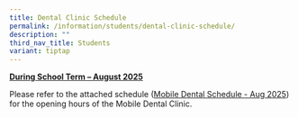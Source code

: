 ```yaml
---
title: Dental Clinic Schedule
permalink: /information/students/dental-clinic-schedule/
description: ""
third_nav_title: Students
variant: tiptap
---
```

<p><strong><u>During School Term – August 2025</u></strong>
</p>
<p>Please refer to the attached schedule (<a href="/files/Mobile_Dental_Schedule___Aug_2025.pdf" rel="noopener nofollow" target="_blank">Mobile Dental Schedule - Aug 2025</a>)
for the opening hours of the Mobile Dental Clinic.</p>